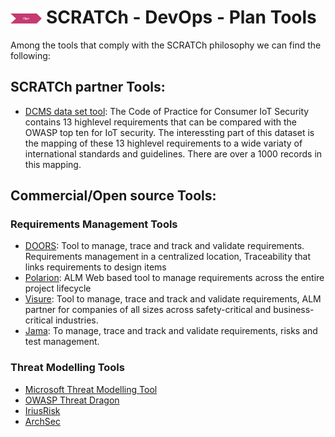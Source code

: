 # <img src="../../images/plan.png" alt ='plan'  width="10%" > SCRATCh - DevOps - Plan Tools



Among the tools that comply with the SCRATCh philosophy we can find the following:

## **SCRATCh partner Tools**:
* [DCMS data set tool]: The Code of Practice for Consumer IoT Security contains 13 highlevel requirements that can be compared with the OWASP top ten for IoT security. The interessting part of this dataset is the mapping of these 13 highlevel requirements to a wide variaty of international standards and guidelines. There are over a 1000 records in this mapping.



## **Commercial/Open source Tools**:

### Requirements Management Tools
* [DOORS]: Tool to manage, trace and track and validate requirements. Requirements management in a centralized location, Traceability that links requirements to design items
* [Polarion]: ALM Web based tool to manage requirements across the entire project lifecycle
* [Visure]: Tool to manage, trace and track and validate requirements, ALM partner for companies of all sizes across safety-critical and business-critical industries.
* [Jama]: To manage, trace and track and validate requirements, risks and test management.
### Threat Modelling Tools
* [Microsoft Threat Modelling Tool]
* [OWASP Threat Dragon]
* [IriusRisk] 
* [ArchSec]

[Microsoft Threat Modelling Tool]: https://www.microsoft.com/en-us/securityengineering/sdl/threatmodeling
[OWASP Threat Dragon]: https://owasp.org/www-project-threat-dragon/
[DOORS]: https://www.ibm.com/es-es/products/requirements-management
[Polarion]: https://polarion.plm.automation.siemens.com/products/polarion-alm
[Visure]: https://visuresolutions.com/
[Jama]: https://www.jamasoftware.com/
[ArchSec]: https://archsec.informatik.uni-bremen.de
[IriusRisk]: https://www.iriusrisk.com/
[DCMS data set tool]:https://github.com/SCRATCh-ITEA3/knowledge-base
